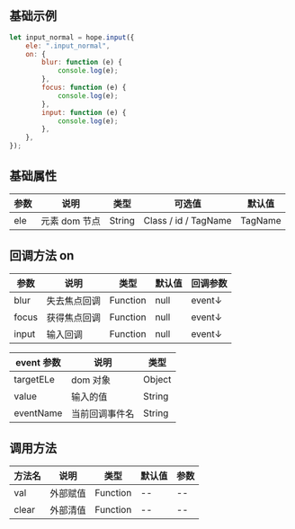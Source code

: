 ## 基础示例

```javascript
let input_normal = hope.input({
    ele: ".input_normal",
    on: {
        blur: function (e) {
            console.log(e);
        },
        focus: function (e) {
            console.log(e);
        },
        input: function (e) {
            console.log(e);
        },
    },
});
```

## 基础属性

| 参数 | 说明          | 类型   | 可选值               | 默认值  |
| ---- | ------------- | ------ | -------------------- | ------- |
| ele  | 元素 dom 节点 | String | Class / id / TagName | TagName |

## 回调方法 on

| 参数  | 说明         | 类型     | 默认值 | 回调参数 |
| ----- | ------------ | -------- | ------ | -------- |
| blur  | 失去焦点回调 | Function | null   | event↓   |
| focus | 获得焦点回调 | Function | null   | event↓   |
| input | 输入回调     | Function | null   | event↓   |

| event 参数 | 说明           | 类型   |
| ---------- | -------------- | ------ |
| targetELe  | dom 对象       | Object |
| value      | 输入的值       | String |
| eventName  | 当前回调事件名 | String |

## 调用方法

| 方法名 | 说明     | 类型     | 默认值 | 参数 |
| ------ | -------- | -------- | ------ | ---- |
| val    | 外部赋值 | Function | --     | --   |
| clear  | 外部清值 | Function | --     | --   |
